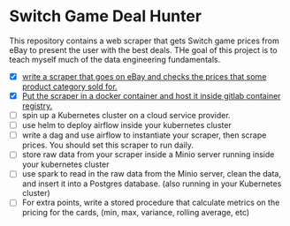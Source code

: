 # Switch Game Deal Hunter 
 This repository contains a web scraper that gets Switch game prices from eBay to present the user with the best deals. THe goal of this project is to teach myself much of the data engineering fundamentals.  

- [x] [write a scraper that goes on eBay and checks the prices that some product category sold for.](https://github.com/esm2000/switch-game-prices/blob/main/scrape.py)
- [x] [Put the scraper in a docker container and host it inside gitlab container registry.](https://github.com/esm2000/switch-game-prices/packages/598080)
- [ ] spin up a Kubernetes cluster on a cloud service provider. 
- [ ] use helm to deploy airflow inside your kubernetes cluster
- [ ] write a dag and use airflow to instantiate your scraper, then scrape prices. You should set this scraper to run daily.
- [ ] store raw data from your scraper inside a Minio server running inside your kubernetes cluster
- [ ] use spark to read in the raw data from the Minio server, clean the data, and insert it into a Postgres database. (also running in your Kubernetes cluster)
- [ ] For extra points, write a stored procedure that calculate metrics on the pricing for the cards, (min, max, variance, rolling average, etc)
